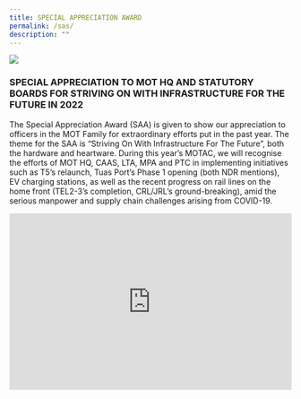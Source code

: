 ```yaml
---
title: SPECIAL APPRECIATION AWARD
permalink: /sas/
description: ""
---
```

![](/images/hero.png)

### SPECIAL APPRECIATION TO MOT HQ AND STATUTORY BOARDS FOR STRIVING ON WITH INFRASTRUCTURE FOR THE FUTURE IN 2022

The Special Appreciation Award (SAA) is given to show our appreciation to officers in the MOT Family for extraordinary efforts put in the past year. The theme for the SAA is “Striving On With Infrastructure For The Future”, both the hardware and heartware. During this year’s MOTAC, we will recognise the efforts of MOT HQ, CAAS, LTA, MPA and PTC in implementing initiatives such as T5’s relaunch, Tuas Port’s Phase 1 opening (both NDR mentions), EV charging stations, as well as the recent progress on rail lines on the home front (TEL2-3’s completion, CRL/JRL’s ground-breaking), amid the serious manpower and supply chain challenges arising from COVID-19.

<iframe width="100%" height="315" src="https://www.youtube.com/embed/Pe6EDCXmIjg" title="YouTube video player" frameborder="0" allow="accelerometer; autoplay; clipboard-write; encrypted-media; gyroscope; picture-in-picture; web-share" allowfullscreen></iframe>
